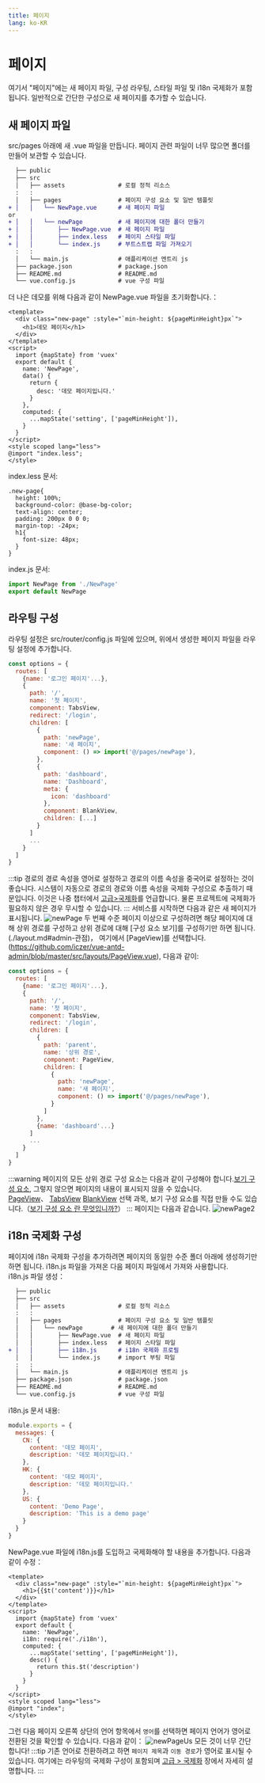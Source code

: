 ```yaml
---
title: 페이지
lang: ko-KR
---
```

# 페이지
여기서 "페이지"에는 새 페이지 파일, 구성 라우팅, 스타일 파일 및 i18n 국제화가 포함됩니다. 일반적으로 간단한 구성으로 새 페이지를 추가할 수 있습니다.
## 새 페이지 파일
src/pages 아래에 새 .vue 파일을 만듭니다. 페이지 관련 파일이 너무 많으면 폴더를 만들어 보관할 수 있습니다.
```diff                    
  ├── public
  ├── src
  │   ├── assets               # 로컬 정적 리소스
  :   :
  │   ├── pages                # 페이지 구성 요소 및 일반 템플릿
+ │   │   └── NewPage.vue      # 새 페이지 파일
or
+ │   │   └── newPage          # 새 페이지에 대한 폴더 만들기
+ │   │       ├── NewPage.vue  # 새 페이지 파일
+ │   │       ├── index.less   # 페이지 스타일 파일
+ │   │       └── index.js     # 부트스트랩 파일 가져오기
  :   :
  │   └── main.js              # 애플리케이션 엔트리 js
  ├── package.json             # package.json
  ├── README.md                # README.md
  └── vue.config.js            # vue 구성 파일
```
더 나은 데모를 위해 다음과 같이 NewPage.vue 파일을 초기화합니다.：
```vue
<template>
  <div class="new-page" :style="`min-height: ${pageMinHeight}px`">
    <h1>데모 페이지</h1>
  </div>
</template>
<script>
  import {mapState} from 'vuex'
  export default {
    name: 'NewPage',
    data() {
      return {
        desc: '데모 페이지입니다.'
      }
    },
    computed: {
      ...mapState('setting', ['pageMinHeight']),
    }
  }
</script>
<style scoped lang="less">
@import "index.less";
</style>
```
index.less 문서:
```less
.new-page{
  height: 100%;
  background-color: @base-bg-color;
  text-align: center;
  padding: 200px 0 0 0;
  margin-top: -24px;
  h1{
    font-size: 48px;
  }
}
```
index.js 문서:
```js
import NewPage from './NewPage'
export default NewPage
```
## 라우팅 구성
라우팅 설정은 src/router/config.js 파일에 있으며, 위에서 생성한 페이지 파일을 라우팅 설정에 추가합니다.
```js {10-14}
const options = {
  routes: [
    {name: '로그인 페이지'...},
    {
      path: '/',
      name: '첫 페이지',
      component: TabsView,
      redirect: '/login',
      children: [
        {
          path: 'newPage',
          name: '새 페이지',
          component: () => import('@/pages/newPage'),
        },
        {
          path: 'dashboard',
          name: 'Dashboard',
          meta: {
            icon: 'dashboard'
          },
          component: BlankView,
          children: [...]
        }
      ]
      ...
    }
  ]
}
```
:::tip
경로의 경로 속성을 영어로 설정하고 경로의 이름 속성을 중국어로 설정하는 것이 좋습니다. 시스템이 자동으로 경로의 경로와 이름 속성을 국제화 구성으로 추출하기 때문입니다. 이것은 나중 챕터에서
 [고급>국제화](../advance/i18n.md)를 언급합니다.
  물론 프로젝트에 국제화가 필요하지 않은 경우 무시할 수 있습니다.
:::
서비스를 시작하면 다음과 같은 새 페이지가 표시됩니다.
![newPage](../assets/new-page.png)
두 번째 수준 페이지 이상으로 구성하려면 해당 페이지에 대해 상위 경로를 구성하고 상위 경로에 대해 [구성 요소 보기]를 구성하기만 하면 됩니다.(./layout.md#admin-관점)，
여기에서 [PageView]를 선택합니다.(https://github.com/iczer/vue-antd-admin/blob/master/src/layouts/PageView.vue), 다음과 같이:
```js {10-21}
const options = {
  routes: [
    {name: '로그인 페이지'...},
    {
      path: '/',
      name: '첫 페이지',
      component: TabsView,
      redirect: '/login',
      children: [
        {
          path: 'parent',
          name: '상위 경로',
          component: PageView,
          children: [
            {
              path: 'newPage',
              name: '새 페이지',
              component: () => import('@/pages/newPage'),
            }
          ]
        },
        {name: 'dashboard'...}
      ]
      ...
    }
  ]
}
```
:::warning
페이지의 모든 상위 경로 구성 요소는 다음과 같이 구성해야 합니다.[보기 구성 요소](../develop/layout.md#admin-的视图), 그렇지 않으면 페이지의 내용이 표시되지 않을 수 있습니다.  
 [PageView](https://github.com/iczer/vue-antd-admin/blob/master/src/layouts/PageView.vue)、
[TabsView](https://github.com/iczer/vue-antd-admin/blob/master/src/layouts/tabs/TabsView.vue)
[BlankView](https://github.com/iczer/vue-antd-admin/blob/master/src/layouts/BlankView.vue) 선택 과목,
보기 구성 요소를 직접 만들 수도 있습니다.（[보기 구성 요소 란 무엇입니까?](../develop/layout.md#admin-的视图)）
:::
페이지는 다음과 같습니다.
![newPage2](../assets/new-page-2.png)
## i18n 국제화 구성
페이지에 i18n 국제화 구성을 추가하려면 페이지의 동일한 수준 폴더 아래에 생성하기만 하면 됩니다. i18n.js 파일을 가져온 다음 페이지 파일에서 가져와 사용합니다.  
i18n.js 파일 생성：
```diff {9}                    
  ├── public
  ├── src
  │   ├── assets               # 로컬 정적 리소스
  :   :
  │   ├── pages                # 페이지 구성 요소 및 일반 템플릿
  │   │   └── newPage        # 새 페이지에 대한 폴더 만들기
  │   │       ├── NewPage.vue  # 새 페이지 파일
  │   │       ├── index.less   # 페이지 스타일 파일
+ │   │       ├── i18n.js      # i18n 국제화 프로필
  │   │       └── index.js     # import 부팅 파일
  :   :
  │   └── main.js              # 애플리케이션 엔트리 js
  ├── package.json             # package.json
  ├── README.md                # README.md
  └── vue.config.js            # vue 구성 파일
```
i18n.js 문서 내용:
```js
module.exports = {
  messages: {
    CN: {
      content: '데모 페이지',
      description: '데모 페이지입니다.'
    },
    HK: {
      content: '데모 페이지',
      description: '데모 페이지입니다.'
    },
    US: {
      content: 'Demo Page',
      description: 'This is a demo page'
    }
  }
}
```
NewPage.vue 파일에 i18n.js를 도입하고 국제화해야 할 내용을 추가합니다. 다음과 같이 수정：
```vue {3,10,13-15}
<template>
  <div class="new-page" :style="`min-height: ${pageMinHeight}px`">
    <h1>{{$t('content')}}</h1>
  </div>
</template>
<script>
  import {mapState} from 'vuex'
  export default {
    name: 'NewPage',
    i18n: require('./i18n'),
    computed: {
      ...mapState('setting', ['pageMinHeight']),
      desc() {
        return this.$t('description')
      }
    }
  }
</script>
<style scoped lang="less">
@import "index";
</style>
```
그런 다음 페이지 오른쪽 상단의 언어 항목에서 ``영어``를 선택하면 페이지 언어가 영어로 전환된 것을 확인할 수 있습니다. 다음과 같이：
![newPageUs](../assets/new-page-us.png)
모든 것이 너무 간단합니다!
:::tip
기존 언어로 전환하려고 하면 ``페이지 제목``과 ``이동 경로``가 영어로 표시될 수 있습니다.
여기에는 라우팅의 국제화 구성이 포함되며 [고급 > 국제화](../advance/i18n.md) 장에서 자세히 설명합니다.
:::
